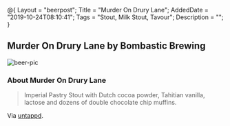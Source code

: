 @{
 Layout = "beerpost";
 Title = "Murder On Drury Lane";
 AddedDate = "2019-10-24T08:10:41";
 Tags = "Stout, Milk Stout, Tavour";
 Description = "";
 }
 

## Murder On Drury Lane by Bombastic Brewing

![beer-pic]

### About Murder On Drury Lane

> Imperial Pastry Stout with Dutch cocoa powder, Tahitian vanilla, lactose and dozens of double chocolate chip muffins.

Via [untappd][untappd-url].

[untappd-url]: <https://untappd.com//b/bombastic-brewing-murder-on-drury-lane/3160033>
[beer-pic]: https://jasonpowley.com/assets/img/2019-10-24-murder-on-drury-lane.jpeg "Murder On Drury Lane by Bombastic Brewing"
